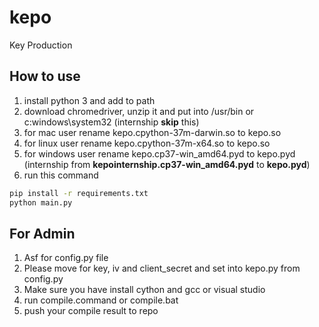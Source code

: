 # kepo
Key Production

## How to use
1. install python 3 and add to path
2. download chromedriver, unzip it and put into /usr/bin or c:windows\system32 (internship **skip** this)
3. for mac user rename kepo.cpython-37m-darwin.so to kepo.so
4. for linux user rename kepo.cpython-37m-x64.so to kepo.so
5. for windows user rename kepo.cp37-win_amd64.pyd to kepo.pyd (internship from **kepointernship.cp37-win_amd64.pyd** to **kepo.pyd**)
6. run this command

```sh
pip install -r requirements.txt
python main.py
```

## For Admin
1. Asf for config.py file
2. Please move for key, iv and client\_secret and set into kepo.py from config.py
3. Make sure you have install cython and gcc or visual studio
4. run compile.command or compile.bat
5. push your compile result to repo
